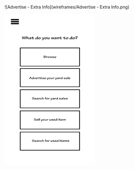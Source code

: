 ![Advertise - Extra Info](wireframes/Advertise - Extra Info.png)

<img src="Homepage.png" width="300" height="500">
